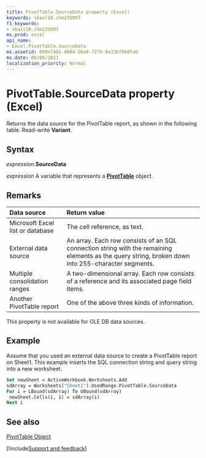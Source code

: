 ```yaml
---
title: PivotTable.SourceData property (Excel)
keywords: vbaxl10.chm235097
f1_keywords:
- vbaxl10.chm235097
ms.prod: excel
api_name:
- Excel.PivotTable.SourceData
ms.assetid: 099e7401-d684-56e0-7276-8e33bf6b0fab
ms.date: 06/08/2017
localization_priority: Normal
---
```



# PivotTable.SourceData property (Excel)

Returns the data source for the PivotTable report, as shown in the following table. Read-write  **Variant**.


## Syntax

_expression_.**SourceData**

_expression_ A variable that represents a **[PivotTable](Excel.PivotTable.md)** object.


## Remarks



|**Data source**|**Return value**|
|:-----|:-----|
|Microsoft Excel list or database|The cell reference, as text.|
|External data source|An array. Each row consists of an SQL connection string with the remaining elements as the query string, broken down into 255-character segments.|
|Multiple consolidation ranges|A two-dimensional array. Each row consists of a reference and its associated page field items.|
|Another PivotTable report|One of the above three kinds of information.|

This property is not available for OLE DB data sources.


## Example

Assume that you used an external data source to create a PivotTable report on Sheet1. This example inserts the SQL connection string and query string into a new worksheet.


```vb
Set newSheet = ActiveWorkbook.Worksheets.Add 
sdArray = Worksheets("Sheet1").UsedRange.PivotTable.SourceData 
For i = LBound(sdArray) To UBound(sdArray) 
 newSheet.Cells(i, 1) = sdArray(i) 
Next i 

```


## See also


[PivotTable Object](Excel.PivotTable.md)

[!include[Support and feedback](~/includes/feedback-boilerplate.md)]
